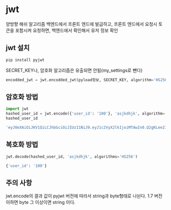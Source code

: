 # jwt
양방향 해쉬 알고리즘
백엔드에서 프론트 엔드에 발급하고, 프론트 엔드에서 요청시 토큰을 포함시켜 요청하면, 백엔드에서 확인해서 유저 정보 확인

## jwt 설치

```bash
pip install pyjwt
```

SECRET_KEY나, 암호화 알고리즘은 유출되면 안됨(my_settings로 뺀다)

```python
encodded_jwt = jwt.encodded_jwt(pyload정보, SECRET_KEY, algorithm='HS256')
```

## 암호화 방법
```python
import jwt
hashed_user_id = jwt.encode({'user_id': '100'}, 'asjkdhjk', algorithm='HS256')
hashed_user_id
```
```bash
'eyJ0eXAiOiJKV1QiLCJhbGciOiJIUzI1NiJ9.eyJ1c2VyX2lkIjoiMTAwIn0.Q2gKLee212mZtPKqD0GzIlmAt64mRPqqu8CQ7OE3a6M'
```

## 복호화 방법
```python
jwt.decode(hashed_user_id, 'asjkdhjk', algorithms='HS256')
```

```bash
{'user_id': '100'}
```

## 주의 사항
jwt.encode의 결과 값이 pyjwt 버전에 따라서 string과 byte형태로 나뉜다.
1.7 버전 이하면 byte 그 이상이면 string 이다.
